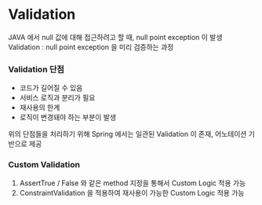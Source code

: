 # Validation

JAVA 에서 null 값에 대해 접근하려고 할 때, null point exception 이 발생
Validation : null point exception 을 미리 검증하는 과정

### Validation 단점
- 코드가 길어질 수 있음
- 서비스 로직과 분리가 필요
- 재사용의 한계
- 로직이 변경돼야 하는 부분이 발생

위의 단점들을 처리하기 위해 Spring 에서는 일관된 Validation 이 존재, 어노테이션 기반으로 제공


### Custom Validation
1. AssertTrue / False 와 같은 method 지정을 통해서 Custom Logic 적용 가능
2. ConstraintValidation 을 적용하여 재사용이 가능한 Custom Logic 적용 가능